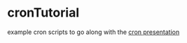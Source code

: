 # cronTutorial
example cron scripts to go along with the [cron presentation](https://slides.com/jameskent/cron)
